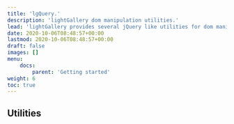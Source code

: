 ```yaml
---
title: 'lgQuery.'
description: 'lightGallery dom manipulation utilities.'
lead: 'lightGallery provides several jQuery like utilities for dom manipulation'
date: 2020-10-06T08:48:57+00:00
lastmod: 2020-10-06T08:48:57+00:00
draft: false
images: []
menu:
    docs:
        parent: 'Getting started'
weight: 6
toc: true
---
```


## Utilities
